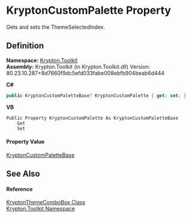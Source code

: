 # KryptonCustomPalette Property


Gets and sets the ThemeSelectedIndex.



## Definition
**Namespace:** <a href="79d2eac2-21f4-54ff-7552-b20c33c30600.md">Krypton.Toolkit</a>  
**Assembly:** Krypton.Toolkit (in Krypton.Toolkit.dll) Version: 80.23.10.287+8d7660f9dc5efd033fabe008ebfb904beab6d444

**C#**
``` C#
public KryptonCustomPaletteBase? KryptonCustomPalette { get; set; }
```
**VB**
``` VB
Public Property KryptonCustomPalette As KryptonCustomPaletteBase
	Get
	Set
```



#### Property Value
<a href="19e895c2-5326-25bf-d4bb-c7367f234f77.md">KryptonCustomPaletteBase</a>

## See Also


#### Reference
<a href="bb655db1-16f4-24e5-4302-dbb618b0acdc.md">KryptonThemeComboBox Class</a>  
<a href="79d2eac2-21f4-54ff-7552-b20c33c30600.md">Krypton.Toolkit Namespace</a>  
